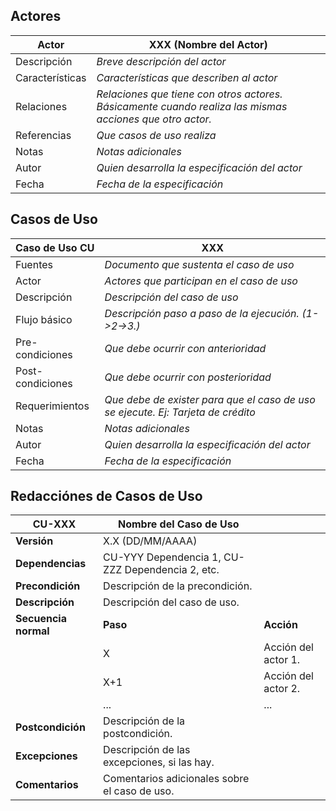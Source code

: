 ## Actores
|  Actor | XXX (Nombre del Actor) |
|---|---|
| Descripción  | _Breve descripción del actor_  |
| Características  | _Características que describen al actor_ |
| Relaciones | _Relaciones que tiene con otros actores. Básicamente cuando realiza las mismas acciones que otro actor._  |
| Referencias | _Que casos de uso realiza_ |   
| Notas |  _Notas adicionales_ |
| Autor  | _Quien desarrolla la especificación del actor_ |
| Fecha | _Fecha de la especificación_ |

## Casos de Uso
|  Caso de Uso	CU | XXX  |
|---|---|
| Fuentes  | _Documento que sustenta el caso de uso_  |
| Actor  |  _Actores que participan en el caso de uso_ |
| Descripción | _Descripción del caso de uso_  |
| Flujo básico | _Descripción paso a paso de la ejecución. (1->2->3.)_ |
| Pre-condiciones | _Que debe ocurrir con anterioridad_  |  
| Post-condiciones  | _Que debe ocurrir con posterioridad_  |  
| Requerimientos | _Que debe de exister para que el caso de uso se ejecute. Ej: Tarjeta de crédito_  |
| Notas |  _Notas adicionales_ |
| Autor  | _Quien desarrolla la especificación del actor_ |
| Fecha | _Fecha de la especificación_ |

## Redacciónes de Casos de Uso
| **CU-XXX**  | **Nombre del Caso de Uso**  | |
|---|---|---|
| **Versión** | X.X (DD/MM/AAAA)      | |
| **Dependencias** | CU-YYY Dependencia 1, CU-ZZZ Dependencia 2, etc. | |
| **Precondición** | Descripción de la precondición. | |
| **Descripción** | Descripción del caso de uso. | |
| **Secuencia normal** | **Paso** | **Acción** |
| | X   | Acción del actor 1. |
| | X+1   | Acción del actor 2. |
| | ...   | ... |
| **Postcondición** | Descripción de la postcondición. | |
| **Excepciones** | Descripción de las excepciones, si las hay. | |
| **Comentarios** | Comentarios adicionales sobre el caso de uso. | |